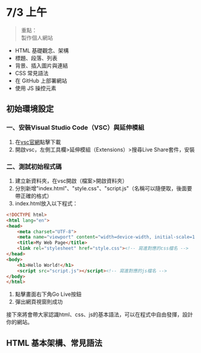 # 7/3 上午

> 重點：  
> 製作個人網站

- HTML 基礎觀念、架構
- 標題、段落、列表
- 背景、插入圖片與連結
- CSS 常見語法
- 在 GitHub 上部署網站
- 使用 JS 操控元素

## 初始環境設定

### 一、安裝Visual Studio Code（VSC）與延伸模組

1. 在[vsc官網](https://code.visualstudio.com/)點擊下載
2. 開啟vsc，左側工具欄>延伸模組（Extensions）>搜尋Live Share套件，安裝

### 二、測試初始程式碼

1. 建立新資料夾，在vsc開啟（檔案>開啟資料夾）
2. 分別新增"index.html"、"style.css"、"script.js"（名稱可以隨便取，後面要帶正確的格式）
3. index.html放入以下程式：

```html
<!DOCTYPE html>
<html lang="en">
<head>
    <meta charset="UTF-8">
    <meta name="viewport" content="width=device-width, initial-scale=1.0">
    <title>My Web Page</title>
    <link rel="stylesheet" href="style.css"><!-- 寫進對應的css檔名 -->
</head>
<body>
    <h1>Hello World!</h1>
    <script src="script.js"></script><!-- 寫進對應的js檔名 -->
</body>
</html>
```

1. 點擊畫面右下角Go Live按鈕
2. 彈出網頁視窗則成功

接下來將會帶大家認識html、css、js的基本語法，可以在程式中自由發揮，設計你的網站。

## HTML 基本架構、常見語法
